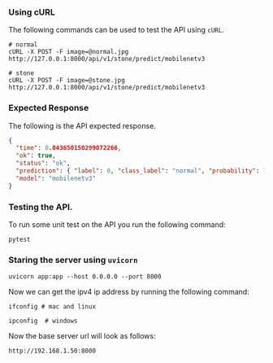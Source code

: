 ### Using cURL

The following commands can be used to test the API using `cURL`.

```shell
# normal
cURL -X POST -F image=@normal.jpg http://127.0.0.1:8000/api/v1/stone/predict/mobilenetv3

# stone
cURL -X POST -F image=@stone.jpg http://127.0.0.1:8000/api/v1/stone/predict/mobilenetv3
```

### Expected Response

The following is the API expected response.

```json
{
  "time": 0.043650150299072266,
  "ok": true,
  "status": "ok",
  "prediction": { "label": 0, "class_label": "normal", "probability": 1.0 },
  "model": "mobilenetv3"
}
```

### Testing the API.

To run some unit test on the API you run the following command:

```shell
pytest
```

### Staring the server using `uvicorn`

```shell
uvicorn app:app --host 0.0.0.0 --port 8000
```

Now we can get the ipv4 ip address by running the following command:

```shell
ifconfig # mac and linux

ipconfig  # windows
```

Now the base server url will look as follows:

```shell
http://192.168.1.50:8000
```
